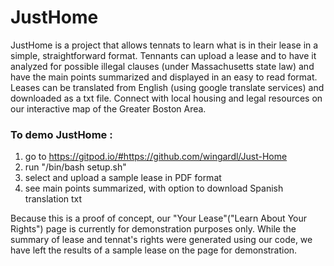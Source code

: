 # JustHome

JustHome is a project that allows tennats to learn what is in their lease in a simple, straightforward format. Tennants can upload a lease and to have it analyzed for possible illegal clauses (under Massachusetts state law) and have the main points summarized and displayed in an easy to read format. Leases can be translated from English (using google translate services) and downloaded as a txt file. Connect with local housing and legal resources on our interactive map of the Greater Boston Area. 


### To demo JustHome :
  1. go to https://gitpod.io/#https://github.com/wingardl/Just-Home
  2. run "/bin/bash setup.sh" 
  3. select and upload a sample lease in PDF format
  4. see main points summarized, with option to download Spanish translation txt
 
Because this is a proof of concept, our "Your Lease"("Learn About Your Rights") page is currently for demonstration purposes only. While the summary of lease and tennat's rights were generated using our code, we have left the results of a sample lease on the page for demonstration. 
